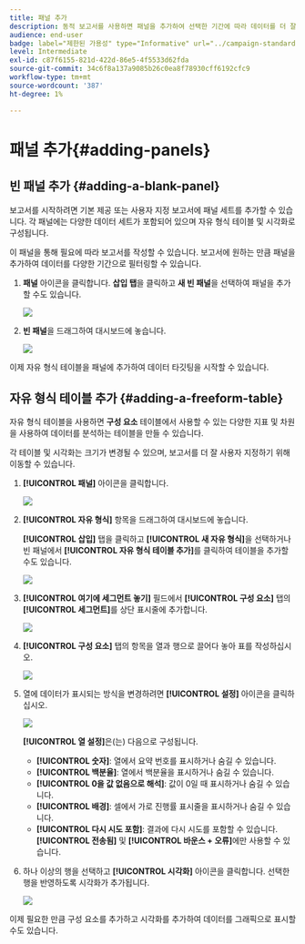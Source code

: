 ```yaml
---
title: 패널 추가
description: 동적 보고서를 사용하면 패널을 추가하여 선택한 기간에 따라 데이터를 더 잘 필터링할 수 있습니다.
audience: end-user
badge: label="제한된 가용성" type="Informative" url="../campaign-standard-migration-home.md" tooltip="마이그레이션된 사용자 Campaign Standard으로 제한됨"
level: Intermediate
exl-id: c87f6155-821d-422d-86e5-4f5533d62fda
source-git-commit: 34c6f8a137a9085b26c0ea8f78930cff6192cfc9
workflow-type: tm+mt
source-wordcount: '387'
ht-degree: 1%

---
```


# 패널 추가{#adding-panels}

## 빈 패널 추가 {#adding-a-blank-panel}

보고서를 시작하려면 기본 제공 또는 사용자 지정 보고서에 패널 세트를 추가할 수 있습니다. 각 패널에는 다양한 데이터 세트가 포함되어 있으며 자유 형식 테이블 및 시각화로 구성됩니다.

이 패널을 통해 필요에 따라 보고서를 작성할 수 있습니다. 보고서에 원하는 만큼 패널을 추가하여 데이터를 다양한 기간으로 필터링할 수 있습니다.

1. **패널** 아이콘을 클릭합니다. **삽입 탭**&#x200B;을 클릭하고 **새 빈 패널**&#x200B;을 선택하여 패널을 추가할 수도 있습니다.

   ![](assets/dynamic_report_panel_1.png)

1. **빈 패널**&#x200B;을 드래그하여 대시보드에 놓습니다.

   ![](assets/dynamic_report_panel.png)

이제 자유 형식 테이블을 패널에 추가하여 데이터 타깃팅을 시작할 수 있습니다.

## 자유 형식 테이블 추가 {#adding-a-freeform-table}

자유 형식 테이블을 사용하면 **구성 요소** 테이블에서 사용할 수 있는 다양한 지표 및 차원을 사용하여 데이터를 분석하는 테이블을 만들 수 있습니다.

각 테이블 및 시각화는 크기가 변경될 수 있으며, 보고서를 더 잘 사용자 지정하기 위해 이동할 수 있습니다.

1. **[!UICONTROL 패널]** 아이콘을 클릭합니다.

   ![](assets/dynamic_report_panel_1.png)

1. **[!UICONTROL 자유 형식]** 항목을 드래그하여 대시보드에 놓습니다.

   **[!UICONTROL 삽입]** 탭을 클릭하고 **[!UICONTROL 새 자유 형식]**&#x200B;을 선택하거나 빈 패널에서 **[!UICONTROL 자유 형식 테이블 추가]**&#x200B;를 클릭하여 테이블을 추가할 수도 있습니다.

   ![](assets/dynamic_report_panel_2.png)

1. **[!UICONTROL 여기에 세그먼트 놓기]** 필드에서 **[!UICONTROL 구성 요소]** 탭의 **[!UICONTROL 세그먼트]**&#x200B;를 상단 표시줄에 추가합니다.

   ![](assets/dynamic_report_panel_3.png)

1. **[!UICONTROL 구성 요소]** 탭의 항목을 열과 행으로 끌어다 놓아 표를 작성하십시오.

   ![](assets/dynamic_report_freeform_3.png)

1. 열에 데이터가 표시되는 방식을 변경하려면 **[!UICONTROL 설정]** 아이콘을 클릭하십시오.

   ![](assets/dynamic_report_freeform_4.png)

   **[!UICONTROL 열 설정]**&#x200B;은(는) 다음으로 구성됩니다.

   * **[!UICONTROL 숫자]**: 열에서 요약 번호를 표시하거나 숨길 수 있습니다.
   * **[!UICONTROL 백분율]**: 열에서 백분율을 표시하거나 숨길 수 있습니다.
   * **[!UICONTROL 0을 값 없음으로 해석]**: 값이 0일 때 표시하거나 숨길 수 있습니다.
   * **[!UICONTROL 배경]**: 셀에서 가로 진행률 표시줄을 표시하거나 숨길 수 있습니다.
   * **[!UICONTROL 다시 시도 포함]**: 결과에 다시 시도를 포함할 수 있습니다. **[!UICONTROL 전송됨]** 및 **[!UICONTROL 바운스 + 오류]**&#x200B;에만 사용할 수 있습니다.

1. 하나 이상의 행을 선택하고 **[!UICONTROL 시각화]** 아이콘을 클릭합니다. 선택한 행을 반영하도록 시각화가 추가됩니다.

   ![](assets/dynamic_report_freeform_5.png)

이제 필요한 만큼 구성 요소를 추가하고 시각화를 추가하여 데이터를 그래픽으로 표시할 수도 있습니다.
